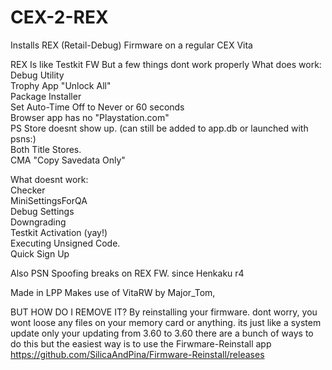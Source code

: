 # CEX-2-REX
Installs REX (Retail-Debug) Firmware on a regular CEX Vita

REX Is like Testkit FW But a few things dont work properly
What does work:                                          
Debug Utility                                      
Trophy App "Unlock All"                               
Package Installer                         
Set Auto-Time Off to Never or 60 seconds                              
Browser app has no "Playstation.com"                                 
PS Store doesnt show up. (can still be added to app.db or launched with psns:)                              
Both Title Stores.                     
CMA "Copy Savedata Only"                               

What doesnt work:                        
Checker                   
MiniSettingsForQA            
Debug Settings            
Downgrading                 
Testkit Activation (yay!)               
Executing Unsigned Code.                   
Quick Sign Up                           

Also PSN Spoofing breaks on REX FW. since Henkaku r4 

Made in LPP
Makes use of VitaRW by Major_Tom,


BUT HOW DO I REMOVE IT?
By reinstalling your firmware. dont worry, you wont loose any files on your memory card or anything. its just like a system update only your updating from 3.60 to 3.60 there are a bunch of ways to do this but the easiest way is to use the Firwmare-Reinstall app https://github.com/SilicaAndPina/Firmware-Reinstall/releases
